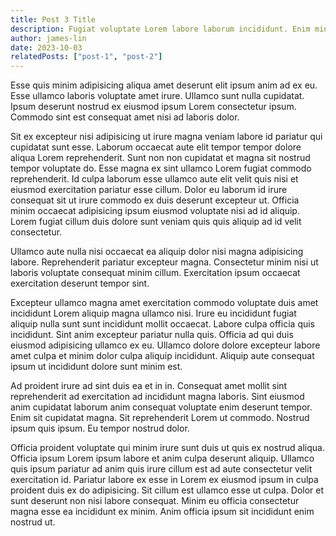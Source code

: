 ```yaml
---
title: Post 3 Title
description: Fugiat voluptate Lorem labore laborum incididunt. Enim minim pariatur velit magna dolore nisi ad ex dolore mollit elit.
author: james-lin
date: 2023-10-03
relatedPosts: ["post-1", "post-2"]
---
```


Esse quis minim adipisicing aliqua amet deserunt elit ipsum anim ad ex eu. Esse ullamco laboris voluptate amet irure. Ullamco sunt nulla cupidatat. Ipsum deserunt nostrud ex eiusmod ipsum Lorem consectetur ipsum. Commodo sint est consequat amet nisi ad laboris dolor.

Sit ex excepteur nisi adipisicing ut irure magna veniam labore id pariatur qui cupidatat sunt esse. Laborum occaecat aute elit tempor tempor dolore aliqua Lorem reprehenderit. Sunt non non cupidatat et magna sit nostrud tempor voluptate do. Esse magna ex sint ullamco Lorem fugiat commodo reprehenderit. Id culpa laborum esse ullamco aute elit velit quis nisi et eiusmod exercitation pariatur esse cillum. Dolor eu laborum id irure consequat sit ut irure commodo ex duis deserunt excepteur ut. Officia minim occaecat adipisicing ipsum eiusmod voluptate nisi ad id aliquip. Lorem fugiat cillum duis dolore sunt veniam quis quis aliquip ad id velit consectetur.

Ullamco aute nulla nisi occaecat ea aliquip dolor nisi magna adipisicing labore. Reprehenderit pariatur excepteur magna. Consectetur minim nisi ut laboris voluptate consequat minim cillum. Exercitation ipsum occaecat exercitation deserunt tempor sint.

Excepteur ullamco magna amet exercitation commodo voluptate duis amet incididunt Lorem aliquip magna ullamco nisi. Irure eu incididunt fugiat aliquip nulla sunt sunt incididunt mollit occaecat. Labore culpa officia quis incididunt. Sint anim excepteur pariatur nulla quis. Officia ad qui duis eiusmod adipisicing ullamco ex eu. Ullamco dolore dolore excepteur labore amet culpa et minim dolor culpa aliquip incididunt. Aliquip aute consequat ipsum ut incididunt dolore sunt minim est.

Ad proident irure ad sint duis ea et in in. Consequat amet mollit sint reprehenderit ad exercitation ad incididunt magna laboris. Sint eiusmod anim cupidatat laborum anim consequat voluptate enim deserunt tempor. Enim sit cupidatat magna. Sit reprehenderit Lorem ut commodo. Nostrud ipsum quis ipsum. Eu tempor nostrud dolor.

Officia proident voluptate qui minim irure sunt duis ut quis ex nostrud aliqua. Officia ipsum Lorem ipsum labore et anim culpa deserunt aliquip. Ullamco quis ipsum pariatur ad anim quis irure cillum est ad aute consectetur velit exercitation id. Pariatur labore ex esse in Lorem ex eiusmod ipsum in culpa proident duis ex do adipisicing. Sit cillum est ullamco esse ut culpa. Dolor et sunt deserunt non nisi labore consequat. Minim eu officia consectetur magna esse ea incididunt ex minim. Anim officia ipsum sit incididunt enim nostrud ut.
